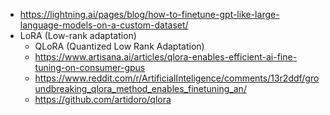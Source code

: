 - https://lightning.ai/pages/blog/how-to-finetune-gpt-like-large-language-models-on-a-custom-dataset/
- LoRA (Low-rank adaptation)
  - QLoRA (Quantized Low Rank Adaptation)
  - https://www.artisana.ai/articles/qlora-enables-efficient-ai-fine-tuning-on-consumer-gpus
  - https://www.reddit.com/r/ArtificialInteligence/comments/13r2ddf/groundbreaking_qlora_method_enables_finetuning_an/
  - https://github.com/artidoro/qlora